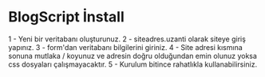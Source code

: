 # BlogScript İnstall

1 - Yeni bir veritabanı oluşturunuz.
2 - siteadres.uzanti olarak siteye giriş yapınız.
3 - form'dan veritabanı bilgilerini giriniz.
4 - Site adresi kısmına sonuna mutlaka / koyunuz ve adresin doğru olduğundan emin olunuz yoksa css dosyaları çalışmayacaktır.
5 - Kurulum bitince rahatlıkla kullanabilirsiniz.

